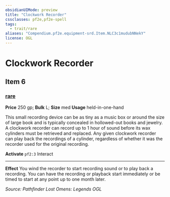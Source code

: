 ```yaml
---
obsidianUIMode: preview
title: "Clockwork Recorder"
cssclasses: pf2e,pf2e-spell
tags:
  - trait/rare
aliases: "Compendium.pf2e.equipment-srd.Item.NLC3c1mudubNNekY"
license: OGL
---
```

# Clockwork Recorder
## Item 6
### [rare](rare "Rare Rarity Trait")


**Price** 250 gp; 
**Bulk** L; **Size** med
**Usage** held-in-one-hand

This small recording device can be as tiny as a music box or around the size of large book and is typically concealed in hollowed-out books and jewelry. A clockwork recorder can record up to 1 hour of sound before its wax cylinders must be retrieved and replaced. Any given clockwork recorder can play back the recordings of a cylinder, regardless of whether it was the recorder used for the original recording.

**Activate** `pf2:3` Interact

* * *

**Effect** You wind the recorder to start recording sound or to play back a recording. You can have the recording or playback start immediately or be timed to start at any point up to one month later.

*Source: Pathfinder Lost Omens: Legends*
*OGL*